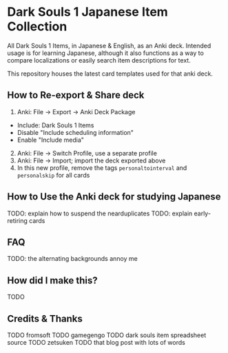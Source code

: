 # Dark Souls 1 Japanese Item Collection

All Dark Souls 1 Items, in Japanese & English, as an Anki deck. Intended usage is for learning Japanese, although it also functions as a way to compare localizations or easily search item descriptions for text.

This repository houses the latest card templates used for that anki deck.

## How to Re-export & Share deck

1. Anki: File -> Export -> Anki Deck Package
  * Include: Dark Souls 1 Items
  * Disable "Include scheduling information"
  * Enable "Include media"
2. Anki: File -> Switch Profile, use a separate profile
3. Anki: File -> Import; import the deck exported above
4. In this new profile, remove the tags `personaltointerval` and `personalskip` for all cards

## How to Use the Anki deck for studying Japanese

TODO: explain how to suspend the nearduplicates
TODO: explain early-retiring cards

## FAQ

TODO: the alternating backgrounds annoy me

## How did I make this?

TODO

## Credits & Thanks

TODO fromsoft
TODO gamegengo
TODO dark souls item spreadsheet source
TODO zetsuken
TODO that blog post with lots of words
